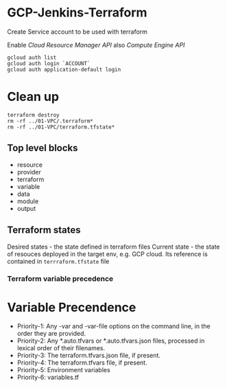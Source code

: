 # GCP-Jenkins-Terraform

Create Service account to be used with terraform

Enable <i> Cloud Resource Manager API</i> also <i> Compute Engine API</i>

```
gcloud auth list
gcloud auth login `ACCOUNT`
gcloud auth application-default login
```

# Clean up

```
terraform destroy
rm -rf ../01-VPC/.terraform*
rm -rf ../01-VPC/terraform.tfstate*
```

## Top level blocks
- resource
- provider
- terraform
- variable
- data
- module
- output

## Terraform states
Desired states  - the state defined in terraform files
Current state - the state of resouces deployed in the target env, e.g. GCP cloud. Its reference is contained in `terrraform.tfstate` file

### Terraform variable precedence
# Variable Precendence
- Priority-1: Any -var and -var-file options on the command line, in the order they are provided. 
- Priority-2: Any *.auto.tfvars or *.auto.tfvars.json files, processed in lexical order of their filenames.
- Priority-3: The terraform.tfvars.json file, if present.
- Priority-4: The terraform.tfvars file, if present.
- Priority-5: Environment variables
- Priority-6: variables.tf
